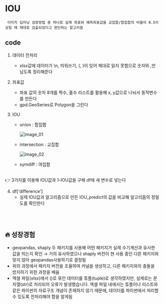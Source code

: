 # IOU
```
 이미지 딥러닝 검증방법 중 하나로 실제 좌표와 예측좌표값을 교집합/합집합의 비율이 0.5이상일 때 제대로 검출되었다고 판단하는 알고리즘
```

## code
1. 데이터 전처리
    * xlsx값에 데이터가 \n, 띄워쓰기, (, )이 있어 제대로 읽지 못함으로 숫자와 ,만 남도록 정리해준다

2. 좌표값
    * 좌표 값의 숫자 8개를 짝수, 홀수 리스트를 활용해 x, y값으로 나눠서 동적변수를 만든다
    * gpd.GeoSeries로 Polygon을 그린다
    
3. IOU
    * union : 합집합
                
        ![image_01](https://user-images.githubusercontent.com/78424269/212542170-4254a7a0-f3bc-415f-9b32-471d97a1af10.png)

    * intersection : 교집합
        
        ![image_02](https://user-images.githubusercontent.com/78424269/212542168-ef245710-81a5-4225-999f-df3dca7fc72f.png)
            
    * symdiff : 여집합

<br>
👉 3가지를 이용해 IOU값과 1-IOU값을 구해 df에 새 변수로 넣는다

<br>
 
4. df['difference']
    * 실제 IOU값과 알고리즘으로 만든 IOU_predict의 값을 비교해 알고리즘의 정밀도를 확인한다

<br>
<br>

## **🔥 성장경험**

- geopandas, shaply 두 패키지를 사용해 어떤 패키지가 실제 수기계산과 유사한 값을 띄는지 확인 → 거의 유사하였으나 shaply 버전이 현 사용 중인 다른 패키지와 맞지 않아 geopandas사용하기로 결정됨
- 위의 과정에서 패키지 버전을 조율하여 커널을 생성하고, 다른 패키지와의 충돌을 방지하기 위한 과정을 배움
- 엑셀 파일(xlsx)에서 ()로 묶인 데이터를 튜플(tuple)로 생각하였지만, 실제로는 문자열(str)로 처리되어 오류가 발생했습니다. 엑셀 파일 내에서는 튜플이나 리스트와 같은 파이썬의 자료구조 개념이 존재하지 않기 때문에, 데이터를 파이썬에서 처리할 수 있도록 전처리해야 함을 알게됨
